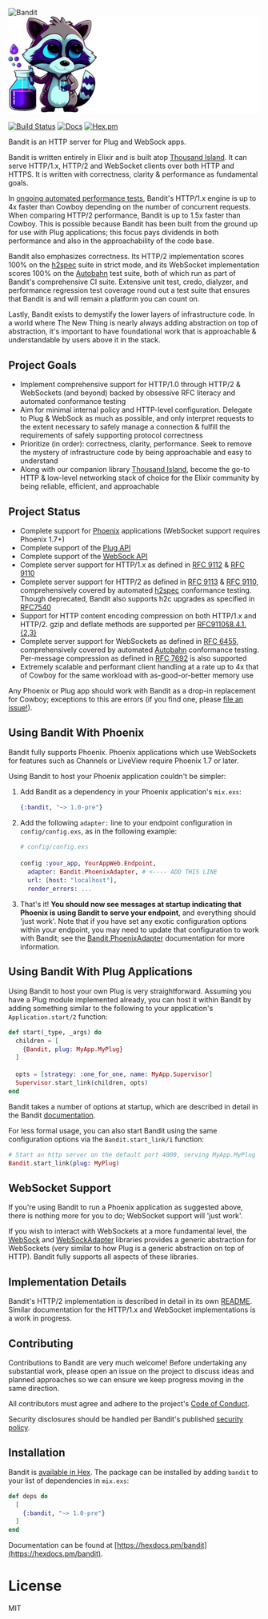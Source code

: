 ![Bandit](https://github.com/mtrudel/bandit/raw/main/assets/readme_logo.png#gh-light-mode-only)
![Bandit](https://github.com/mtrudel/bandit/raw/main/assets/readme_logo-darkmode.png#gh-dark-mode-only)

[![Build Status](https://github.com/mtrudel/bandit/workflows/Elixir%20CI/badge.svg)](https://github.com/mtrudel/bandit/actions)
[![Docs](https://img.shields.io/badge/api-docs-green.svg?style=flat)](https://hexdocs.pm/bandit)
[![Hex.pm](https://img.shields.io/hexpm/v/bandit.svg?style=flat&color=blue)](https://hex.pm/packages/bandit)

Bandit is an HTTP server for Plug and WebSock apps.

Bandit is written entirely in Elixir and is built atop [Thousand
Island](https://github.com/mtrudel/thousand_island). It can serve HTTP/1.x,
HTTP/2 and WebSocket clients over both HTTP and HTTPS. It is written with
correctness, clarity & performance as fundamental goals.

In [ongoing automated performance
tests](https://github.com/mtrudel/bandit/actions/runs/4449308920),
Bandit's HTTP/1.x engine is up to 4x faster than Cowboy depending on the number of concurrent
requests. When comparing HTTP/2 performance, Bandit is up to 1.5x faster than Cowboy. This is
possible because Bandit has been built from the ground up for use with Plug applications; this
focus pays dividends in both performance and also in the approachability of the code base.

Bandit also emphasizes correctness. Its HTTP/2 implementation scores 100% on the
[h2spec](https://github.com/summerwind/h2spec) suite in strict mode, and its
WebSocket implementation scores 100% on the
[Autobahn](https://github.com/crossbario/autobahn-testsuite) test suite, both of
which run as part of Bandit's comprehensive CI suite. Extensive unit test,
credo, dialyzer, and performance regression test coverage round out a test suite
that ensures that Bandit is and will remain a platform you can count on.

Lastly, Bandit exists to demystify the lower layers of infrastructure code. In a world where
The New Thing is nearly always adding abstraction on top of abstraction, it's important to have
foundational work that is approachable & understandable by users above it in the stack.

## Project Goals

* Implement comprehensive support for HTTP/1.0 through HTTP/2 & WebSockets (and
  beyond) backed by obsessive RFC literacy and automated conformance testing
* Aim for minimal internal policy and HTTP-level configuration. Delegate to Plug & WebSock as much as
  possible, and only interpret requests to the extent necessary to safely manage a connection
  & fulfill the requirements of safely supporting protocol correctness
* Prioritize (in order): correctness, clarity, performance. Seek to remove the mystery of
  infrastructure code by being approachable and easy to understand
* Along with our companion library [Thousand
  Island](https://github.com/mtrudel/thousand_island), become the go-to HTTP
  & low-level networking stack of choice for the Elixir community by being
  reliable, efficient, and approachable

## Project Status

* Complete support for [Phoenix](https://github.com/phoenixframework/phoenix) applications (WebSocket
  support requires Phoenix 1.7+)
* Complete support of the [Plug API](https://github.com/elixir-plug/plug)
* Complete support of the [WebSock API](https://github.com/phoenixframework/websock)
* Complete server support for HTTP/1.x as defined in [RFC
  9112](https://datatracker.ietf.org/doc/html/rfc9112) & [RFC
  9110](https://datatracker.ietf.org/doc/html/rfc9110)
* Complete server support for HTTP/2 as defined in [RFC
  9113](https://datatracker.ietf.org/doc/html/rfc9113) & [RFC
  9110](https://datatracker.ietf.org/doc/html/rfc9110), comprehensively covered
  by automated [h2spec](https://github.com/summerwind/h2spec) conformance
  testing. Though deprecated, Bandit also supports h2c upgrades as
  specified in [RFC7540](https://datatracker.ietf.org/doc/html/rfc7540)
* Support for HTTP content encoding compression on both HTTP/1.x and HTTP/2.
  gzip and deflate methods are supported per
  [RFC9110§8.4.1.{2,3}](https://www.rfc-editor.org/rfc/rfc9110.html#section-8.4.1.2)
* Complete server support for WebSockets as defined in [RFC
  6455](https://datatracker.ietf.org/doc/html/rfc6455), comprehensively covered by automated
  [Autobahn](https://github.com/crossbario/autobahn-testsuite) conformance testing. Per-message
  compression as defined in [RFC 7692](https://datatracker.ietf.org/doc/html/rfc7692) is also
  supported
* Extremely scalable and performant client handling at a rate up to 4x that of Cowboy for the same
  workload with as-good-or-better memory use

Any Phoenix or Plug app should work with Bandit as a drop-in replacement for
Cowboy; exceptions to this are errors (if you find one, please [file an
issue!](https://github.com/mtrudel/bandit/issues)).

## Using Bandit With Phoenix

Bandit fully supports Phoenix. Phoenix applications which use WebSockets for
features such as Channels or LiveView require Phoenix 1.7 or later.

Using Bandit to host your Phoenix application couldn't be simpler:

1. Add Bandit as a dependency in your Phoenix application's `mix.exs`:

    ```elixir
    {:bandit, "~> 1.0-pre"}
    ```
2. Add the following `adapter:` line to your endpoint configuration in `config/config.exs`, as in the following example:

     ```elixir
     # config/config.exs

     config :your_app, YourAppWeb.Endpoint,
       adapter: Bandit.PhoenixAdapter, # <---- ADD THIS LINE
       url: [host: "localhost"],
       render_errors: ...
     ```
3. That's it! **You should now see messages at startup indicating that Phoenix is
   using Bandit to serve your endpoint**, and everything should 'just work'. Note
   that if you have set any exotic configuration options within your endpoint,
   you may need to update that configuration to work with Bandit; see the
   [Bandit.PhoenixAdapter](https://hexdocs.pm/bandit/Bandit.PhoenixAdapter.html)
   documentation for more information.

## Using Bandit With Plug Applications

Using Bandit to host your own Plug is very straightforward. Assuming you have a Plug module
implemented already, you can host it within Bandit by adding something similar to the following
to your application's `Application.start/2` function:

```elixir
def start(_type, _args) do
  children = [
    {Bandit, plug: MyApp.MyPlug}
  ]

  opts = [strategy: :one_for_one, name: MyApp.Supervisor]
  Supervisor.start_link(children, opts)
end
```

Bandit takes a number of options at startup, which are described in detail in the Bandit
[documentation](https://hexdocs.pm/bandit/Bandit.html).

For less formal usage, you can also start Bandit using the same configuration
options via the `Bandit.start_link/1` function:

```elixir
# Start an http server on the default port 4000, serving MyApp.MyPlug
Bandit.start_link(plug: MyPlug)
```

## WebSocket Support

If you're using Bandit to run a Phoenix application as suggested above, there is
nothing more for you to do; WebSocket support will 'just work'.

If you wish to interact with WebSockets at a more fundamental level, the
[WebSock](https://hexdocs.pm/websock/WebSock.html) and
[WebSockAdapter](https://hexdocs.pm/websock_adapter/WebSockAdapter.html) libraries
provides a generic abstraction for WebSockets (very similar to how Plug is
a generic abstraction on top of HTTP). Bandit fully supports all aspects of
these libraries. 

## Implementation Details

Bandit's HTTP/2 implementation is described in detail in its own
[README](lib/bandit/http2/README.md). Similar documentation for the HTTP/1.x and
WebSocket implementations is a work in progress.

## Contributing

Contributions to Bandit are very much welcome! Before undertaking any substantial work, please
open an issue on the project to discuss ideas and planned approaches so we can ensure we keep
progress moving in the same direction.

All contributors must agree and adhere to the project's [Code of
Conduct](https://github.com/mtrudel/bandit/blob/main/CODE_OF_CONDUCT.md).

Security disclosures should be handled per Bandit's published [security policy](https://github.com/mtrudel/bandit/blob/main/SECURITY.md).

## Installation

Bandit is [available in Hex](https://hex.pm/docs/publish). The package can be installed
by adding `bandit` to your list of dependencies in `mix.exs`:

```elixir
def deps do
  [
    {:bandit, "~> 1.0-pre"}
  ]
end
```

Documentation can be found at [https://hexdocs.pm/bandit](https://hexdocs.pm/bandit).

# License

MIT
